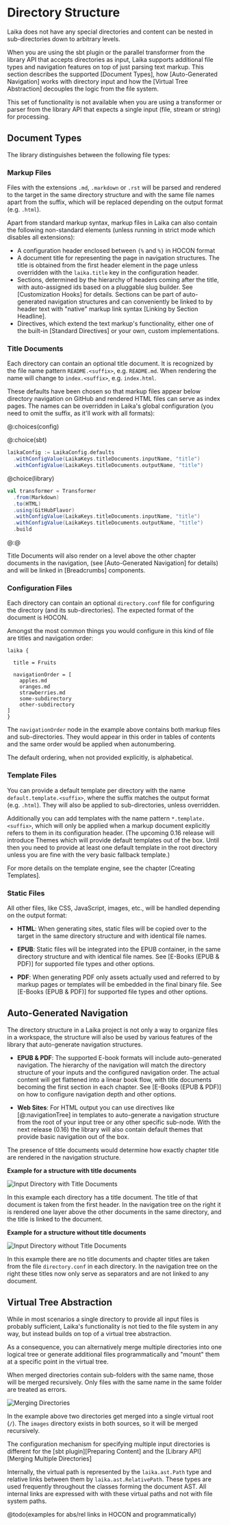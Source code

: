 
Directory Structure
===================

Laika does not have any special directories and content can be nested in sub-directories down to arbitrary levels.

When you are using the sbt plugin or the parallel transformer from the library API that accepts directories as input,
Laika supports additional file types and navigation features on top of just parsing text markup.
This section describes the supported [Document Types], how [Auto-Generated Navigation] works with
directory input and how the [Virtual Tree Abstraction] decouples the logic from the file system. 
 
This set of functionality is not available when you are using a transformer or parser from the library API
that expects a single input (file, stream or string) for processing.


Document Types
--------------

The library distinguishes between the following file types:


### Markup Files

Files with the extensions `.md`, `.markdown` or `.rst` will be parsed and rendered 
to the target in the same directory structure and with the same file names apart from the suffix,
which will be replaced depending on the output format (e.g. `.html`).

Apart from standard markup syntax, markup files in Laika can also contain the following non-standard elements 
(unless running in strict mode which disables all extensions):

* A configuration header enclosed between `{%` and `%}` in HOCON format
* A document title for representing the page in navigation structures.
  The title is obtained from the first header element in the page unless overridden with the `laika.title` key
  in the configuration header.
* Sections, determined by the hierarchy of headers coming after the title, 
  with auto-assigned ids based on a pluggable slug builder. See [Customization Hooks] for details.
  Sections can be part of auto-generated navigation structures and can conveniently be linked to by header text
  with "native" markup link syntax [Linking by Section Headline]. 
* Directives, which extend the text markup's functionality, either one of the built-in [Standard Directives]
  or your own, custom implementations.


### Title Documents

Each directory can contain an optional title document. 
It is recognized by the file name pattern `README.<suffix>`, e.g. `README.md`.
When rendering the name will change to `index.<suffix>`, e.g. `index.html`.

These defaults have been chosen so that markup files appear below directory navigation on GitHub
and rendered HTML files can serve as index pages. 
The names can be overridden in Laika's global configuration (you need to omit the suffix, as it'll work with all formats):

@:choices(config)

@:choice(sbt)
```scala
laikaConfig := LaikaConfig.defaults
  .withConfigValue(LaikaKeys.titleDocuments.inputName, "title")
  .withConfigValue(LaikaKeys.titleDocuments.outputName, "title")
```

@choice(library)
```scala
val transformer = Transformer
  .from(Markdown)
  .to(HTML)
  .using(GitHubFlavor)
  .withConfigValue(LaikaKeys.titleDocuments.inputName, "title")
  .withConfigValue(LaikaKeys.titleDocuments.outputName, "title")
  .build
```
@:@

Title Documents will also render on a level above the other chapter documents in the navigation,
(see [Auto-Generated Navigation] for details) and will be linked in [Breadcrumbs] components.
  

### Configuration Files

Each directory can contain an optional `directory.conf` file for configuring the directory (and its sub-directories).
The expected format of the document is HOCON.

Amongst the most common things you would configure in this kind of file are titles and navigation order:

```hocon
laika {

  title = Fruits

  navigationOrder = [
    apples.md
    oranges.md
    strawberries.md
    some-subdirectory
    other-subdirectory
]
}
```

The `navigationOrder` node in the example above contains both markup files and sub-directories.
They would appear in this order in tables of contents and the same order would be applied when autonumbering.

The default ordering, when not provided explicitly, is alphabetical.


### Template Files

You can provide a default template per directory with the name `default.template.<suffix>`,
where the suffix matches the output format (e.g. `.html`). 
They will also be applied to sub-directories, unless overridden. 

Additionally you can add templates with the name pattern `*.template.<suffix>`, which will only
be applied when a markup document explicitly refers to them in its configuration header.
(The upcoming 0.16 release will introduce Themes which will provide default templates out of the box. 
Until then you need to provide at least one default template in the root directory unless you are fine with the
very basic fallback template.)

For more details on the template engine, see the chapter [Creating Templates].


### Static Files

All other files, like CSS, JavaScript, images, etc., will be handled depending on the output format:
 
* **HTML**: When generating sites, static files will be copied over to the 
  target in the same directory structure and with identical file names.
  
* **EPUB**: Static files will be integrated into the EPUB container,
  in the same directory structure and with identical file names.
  See [E-Books (EPUB & PDF)] for supported file types and other options.
  
* **PDF**: When generating PDF only assets actually used and referred to by markup pages
  or templates will be embedded in the final binary file.
  See [E-Books (EPUB & PDF)] for supported file types and other options.


Auto-Generated Navigation
-------------------------

The directory structure in a Laika project is not only a way to organize files in a workspace,
the structure will also be used by various features of the library that auto-generate navigation structures. 

* **EPUB & PDF**: The supported E-book formats will include auto-generated navigation. 
  The hierarchy of the navigation will match the directory structure of your inputs and the configured navigation order. 
  The actual content will get flattened into a linear book flow, 
  with title documents becoming the first section in each chapter.
  See [E-Books (EPUB & PDF)] on how to configure navigation depth and other options.

* **Web Sites**: For HTML output you can use directives like [\@:navigationTree] in templates to auto-generate
  a navigation structure from the root of your input tree or any other specific sub-node.
  With the next release (0.16) the library will also contain default themes that provide basic navigation
  out of the box.

The presence of title documents would determine how exactly chapter title are rendered in the navigation structure.

**Example for a structure with title documents** 

![Input Directory with Title Documents](../img/dir-with-title-docs.png)

In this example each directory has a title document. 
The title of that document is taken from the first header.
In the navigation tree on the right it is rendered one layer above the other documents in the same directory,
and the title is linked to the document.


**Example for a structure without title documents** 

![Input Directory without Title Documents](../img/dir-without-title-docs.png)
  
In this example there are no title documents and chapter titles are taken from the file `directory.conf`
in each directory.
In the navigation tree on the right these titles now only serve as separators and are not linked to any document.


Virtual Tree Abstraction
------------------------

While in most scenarios a single directory to provide all input files is probably sufficient, 
Laika's functionality is not tied to the file system in any way, but instead builds on top of a
virtual tree abstraction.

As a consequence, you can alternatively merge multiple directories into one logical tree 
or generate additional files programmatically and "mount" them at a specific point in the virtual tree.

When merged directories contain sub-folders with the same name, those will be merged recursively. 
Only files with the same name in the same folder are treated as errors.

![Merging Directories](../img/merged-directories.png)

In the example above two directories get merged into a single virtual root (`/`).
The `images` directory exists in both sources, so it will be merged recursively.

The configuration mechanism for specifying multiple input directories is different for the 
[sbt plugin][Preparing Content] and the [Library API][Merging Multiple Directories]

Internally, the virtual path is represented by the `laika.ast.Path` type and relative links between them by
`laika.ast.RelativePath`. These types are used frequently throughout the classes forming the document AST.
All internal links are expressed with with these virtual paths and not with file system paths.

@todo(examples for abs/rel links in HOCON and programmatically)
